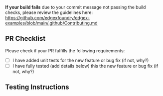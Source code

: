 <!-- Expected Commit Message Description (imported automatically by GitHub) -->
<!-- Must conform to [conventional commits guidelines](https://github.com/edgexfoundry/edgex-examples/blob/main/.github/Contributing.md) -->
<!-- Expected Commit message must contain Closes/Fixes #IssueNumber statement when there is a related issue -->

<!-- Add additional detailed description of need for change if no related issue -->

**If your build fails**  due to your commit message not passing the build checks, please review the guidelines here: https://github.com/edgexfoundry/edgex-examples/blob/main/.github/Contributing.md

## PR Checklist
Please check if your PR fulfills the following requirements:

- [ ] I have added unit tests for the new feature or bug fix (if not, why?)
- [ ] I have fully tested (add details below) this the new feature or bug fix (if not, why?)

## Testing Instructions
<!-- How can the reviewers test your change? -->